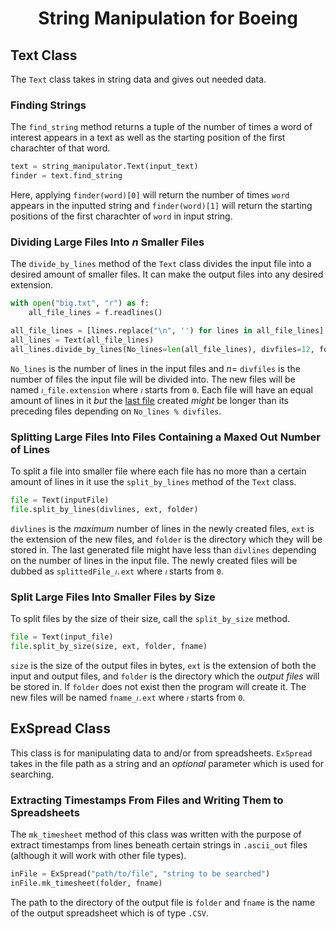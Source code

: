 # <p align="center"> String Manipulation for Boeing </p>     <!--github version not HTML-->

## Text Class

The `Text` class takes in string data and gives out needed data.

### Finding Strings

The `find_string` method returns a tuple of the number of times a word of interest appears in a text as well as the starting position of the first charachter of that word.

<!--# https://www.askpython.com/python/examples/read-file-as-string-in-python-->
```python
text = string_manipulator.Text(input_text)
finder = text.find_string
```

Here, applying `finder(word)[0]` will return the number of times `word` appears in the inputted string and `finder(word)[1]` will return the starting positions of the first charachter of `word` in input string. <br>

### Dividing Large Files Into $n$ Smaller Files

The `divide_by_lines` method of the `Text` class divides the input file into a desired amount of smaller files. It can make the output files into any desired extension.

```python
with open("big.txt", "r") as f:
    all_file_lines = f.readlines()

all_file_lines = [lines.replace("\n", '') for lines in all_file_lines]
all_lines = Text(all_file_lines)
all_lines.divide_by_lines(No_lines=len(all_file_lines), divfiles=12, folder='nfiles', ext='dat')
```

`No_lines` is the number of lines in the input files and $n =$ `divfiles` is the number of files the input file will be divided into. The new files will be named `𝚤_file.extension` where `𝚤` starts from `0`. Each file will have an equal amount of lines in it *but* the <ins>last file</ins> created *might* be longer than its preceding files depending on `No_lines % divfiles`. <br>

### Splitting Large Files Into Files Containing a Maxed Out Number of Lines

To split a file into smaller file where each file has no more than a certain amount of lines in it use the `split_by_lines` method of the `Text` class. 

```python
file = Text(inputFile)
file.split_by_lines(divlines, ext, folder)
```

`divlines` is the *maximum* number of lines in the newly created files, `ext` is the extension of the new files, and `folder` is the directory which they will be stored in. The last generated file might have less than `divlines` depending on the number of lines in the input file. The newly created files will be dubbed as `splittedFile_𝚤.ext` where `𝚤` starts from `0`. <br>

### Split Large Files Into Smaller Files by Size

To split files by the size of their size, call the `split_by_size` method. 

```python
file = Text(input_file)
file.split_by_size(size, ext, folder, fname)
```
`size` is the size of the output files in bytes, `ext` is the extension of both the input and output files, and `folder` is the directory which the *output files* will be stored in. If `folder` does not exist then the program will create it. The new files will be named `fname_𝚤.ext` where `𝚤` starts from `0`. <br>


## ExSpread Class

This class is for manipulating data to and/or from spreadsheets. `ExSpread` takes in the file path as a string and an *optional* parameter which is used for searching.

### Extracting Timestamps From Files and Writing Them to Spreadsheets

The `mk_timesheet` method of this class was written with the purpose of extract timestamps from lines beneath certain strings in `.ascii_out` files (although it will work with other file types).

```python
inFile = ExSpread("path/to/file", "string to be searched")
inFile.mk_timesheet(folder, fname)
```
The path to the directory of the output file is `folder` and `fname` is the name of the output spreadsheet which is of type `.CSV`.
